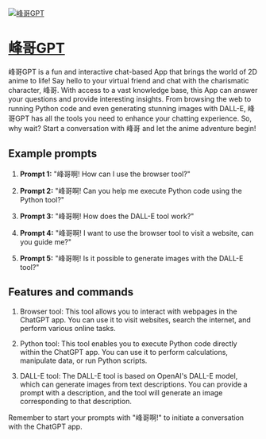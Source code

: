 [![峰哥GPT](https://files.oaiusercontent.com/file-hQ6dueCn2ASHbhEKLHrUvjHD?se=2123-10-17T11%3A29%3A39Z&sp=r&sv=2021-08-06&sr=b&rscc=max-age%3D31536000%2C%20immutable&rscd=attachment%3B%20filename%3D%25E5%25B3%25B0%25E5%2593%25A5.jpeg&sig=FRQdtATR4yodVcCD64Hryv3tIqYTIibQfzqxSRxEeW8%3D)](https://chat.openai.com/g/g-1MqTbZqRS-feng-ge-gpt)

# [峰哥GPT](https://chat.openai.com/g/g-1MqTbZqRS-feng-ge-gpt)

峰哥GPT is a fun and interactive chat-based App that brings the world of 2D anime to life! Say hello to your virtual friend and chat with the charismatic character, 峰哥. With access to a vast knowledge base, this App can answer your questions and provide interesting insights. From browsing the web to running Python code and even generating stunning images with DALL-E, 峰哥GPT has all the tools you need to enhance your chatting experience. So, why wait? Start a conversation with 峰哥 and let the anime adventure begin!

## Example prompts

1. **Prompt 1:** "峰哥啊! How can I use the browser tool?"

2. **Prompt 2:** "峰哥啊! Can you help me execute Python code using the Python tool?"

3. **Prompt 3:** "峰哥啊! How does the DALL-E tool work?"

4. **Prompt 4:** "峰哥啊! I want to use the browser tool to visit a website, can you guide me?"

5. **Prompt 5:** "峰哥啊! Is it possible to generate images with the DALL-E tool?"

## Features and commands

1. Browser tool: This tool allows you to interact with webpages in the ChatGPT app. You can use it to visit websites, search the internet, and perform various online tasks.

2. Python tool: This tool enables you to execute Python code directly within the ChatGPT app. You can use it to perform calculations, manipulate data, or run Python scripts.

3. DALL-E tool: The DALL-E tool is based on OpenAI's DALL-E model, which can generate images from text descriptions. You can provide a prompt with a description, and the tool will generate an image corresponding to that description.

Remember to start your prompts with "峰哥啊!" to initiate a conversation with the ChatGPT app.
